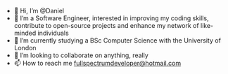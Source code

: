 - 👋 Hi, I’m @Daniel
- 👀 I’m a Software Engineer, interested in improving my coding skills, contribute to open-source projects and enhance my network of like-minded individuals
- 🌱 I’m currently studying a BSc Computer Science with the University of London
- 💞️ I’m looking to collaborate on anything, really
- 📫 How to reach me fullspectrumdeveloper@hotmail.com

<!---
Full-SpectrumDevelopment/FullSpectrumDeveloper is a ✨ special ✨ repository because its `README.md` (this file) appears on your GitHub profile.
You can click the Preview link to take a look at your changes.
--->
